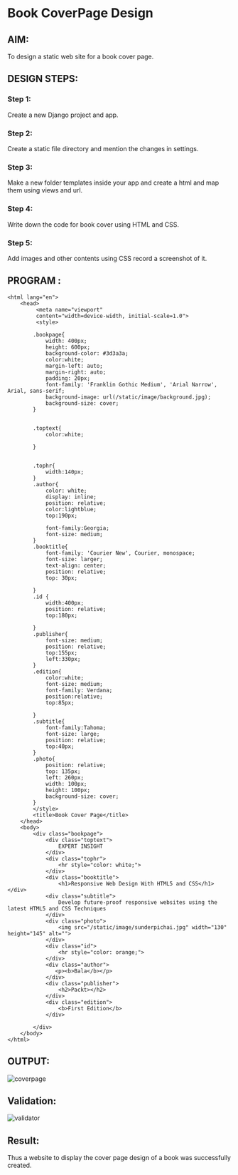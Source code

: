# Book CoverPage Design

## AIM:

To design a static web site for a book cover page.

## DESIGN STEPS:

### Step 1:

Create a new Django project and app.

### Step 2:

Create a static file directory and mention the changes in settings.

### Step 3:

Make a new folder templates inside your app and create a html and map them using views and url.

### Step 4:

Write down the code for book cover using HTML and CSS.

### Step 5:

Add images and other contents using CSS record a screenshot of it.

## PROGRAM :

```<!DOCTYPE html>
<html lang="en">
    <head>
         <meta name="viewport" 
         content="width=device-width, initial-scale=1.0">
         <style>

        .bookpage{
            width: 400px;
            height: 600px;
            background-color: #3d3a3a;
            color:white;
            margin-left: auto;
            margin-right: auto;
            padding: 20px;
            font-family: 'Franklin Gothic Medium', 'Arial Narrow', Arial, sans-serif;
            background-image: url(/static/image/background.jpg);
            background-size: cover;
        }
            

        .toptext{
            color:white;

        }

        
        .tophr{
            width:140px;
        }
        .author{
            color: white;
            display: inline;
            position: relative;
            color:lightblue;
            top:190px;
            
            font-family:Georgia;
            font-size: medium;
        }
        .booktitle{
            font-family: 'Courier New', Courier, monospace;
            font-size: larger;
            text-align: center;
            position: relative;
            top: 30px;
        
        }
        .id {
            width:400px;
            position: relative;
            top:180px;
            
        }
        .publisher{
            font-size: medium;
            position: relative;
            top:155px;
            left:330px;
        }
        .edition{
            color:white;
            font-size: medium;
            font-family: Verdana;
            position:relative;
            top:85px;

        }
        .subtitle{
            font-family:Tahoma;
            font-size: large;
            position: relative;
            top:40px;
        }
        .photo{
            position: relative;
            top: 135px;
            left: 260px;
            width: 100px;
            height: 100px;
            background-size: cover;
        }
        </style>
        <title>Book Cover Page</title>
    </head>
    <body>
        <div class="bookpage">
            <div class="toptext">
                EXPERT INSIGHT
            </div>
            <div class="tophr">
                <hr style="color: white;">
            </div>
            <div class="booktitle">
                <h1>Responsive Web Design With HTML5 and CSS</h1></div>
            <div class="subtitle">
                Develop future-proof responsive websites using the latest HTML5 and CSS Techniques
            </div>
            <div class="photo">
                <img src="/static/image/sunderpichai.jpg" width="130" height="145" alt="">
            </div>
            <div class="id">
                <hr style="color: orange;">
            </div>
            <div class="author">
               <p><b>Bala</b></p>
            </div>
            <div class="publisher">
                <h2>Packt></h2>
            </div>
            <div class="edition">
                <b>First Edition</b>
            </div>
            
        </div>
    </body>
</html>
```

## OUTPUT:

![coverpage](https://user-images.githubusercontent.com/118791778/213913068-3376cefb-28f6-4f3a-92a9-50a008bffc07.png)

## Validation:

![validator](https://user-images.githubusercontent.com/118791778/213913080-a1b9579b-6714-43cb-848f-c9d74a1637ad.png)

## Result:

Thus a website to display the cover page design of a book was successfully created.

